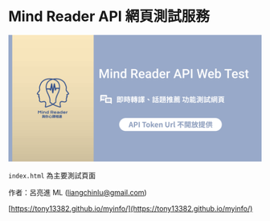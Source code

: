 # Mind Reader API 網頁測試服務

![Cover Image](MR_API_Cover.png)

`index.html` 為主要測試頁面

作者：呂亮進 ML (liangchinlu@gmail.com)

[https://tony13382.github.io/myinfo/](https://tony13382.github.io/myinfo/)
